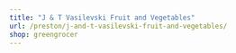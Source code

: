 ```yaml
---
title: "J & T Vasilevski Fruit and Vegetables"
url: /preston/j-and-t-vasilevski-fruit-and-vegetables/
shop: greengrocer
---
```

